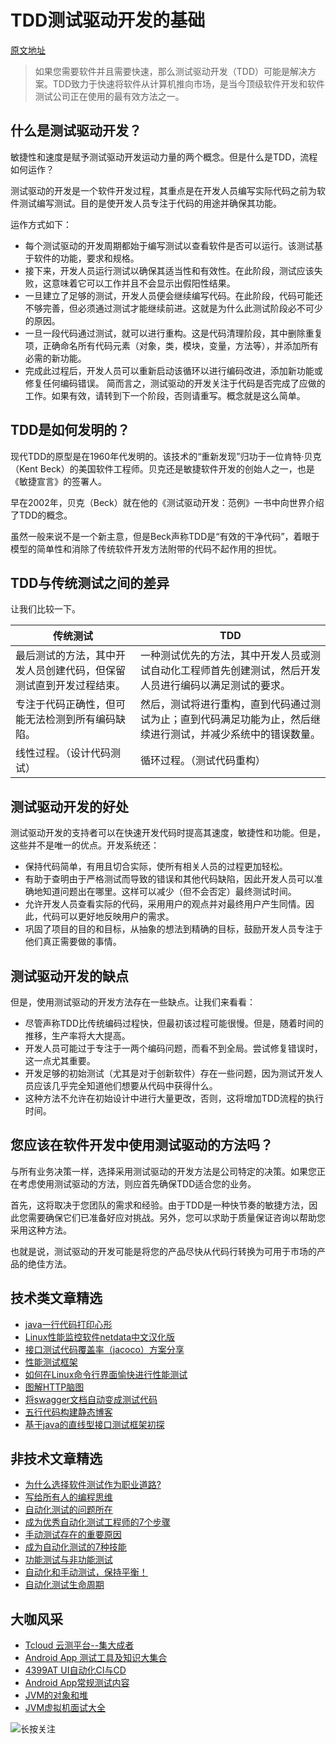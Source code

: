 # TDD测试驱动开发的基础

[原文地址](https://www.javacodegeeks.com/2019/03/essentials-test-driven-development.html)

> 如果您需要软件并且需要快速，那么测试驱动开发（TDD）可能是解决方案。TDD致力于快速将软件从计算机推向市场，是当今顶级软件开发和软件测试公司正在使用的最有效方法之一。

## 什么是测试驱动开发？
敏捷性和速度是赋予测试驱动开发运动力量的两个概念。但是什么是TDD，流程如何运作？

测试驱动的开发是一个软件开发过程，其重点是在开发人员编写实际代码之前为软件测试编写测试。目的是使开发人员专注于代码的用途并确保其功能。

运作方式如下：
* 每个测试驱动的开发周期都始于编写测试以查看软件是否可以运行。该测试基于软件的功能，要求和规格。
* 接下来，开发人员运行测试以确保其适当性和有效性。在此阶段，测试应该失败，这意味着它可以工作并且不会显示出假阳性结果。
* 一旦建立了足够的测试，开发人员便会继续编写代码。在此阶段，代码可能还不够完善，但必须通过测试才能继续前进。这就是为什么此测试阶段必不可少的原因。
* 一旦一段代码通过测试，就可以进行重构。这是代码清理阶段，其中删除重复项，正确命名所有代码元素（对象，类，模块，变量，方法等），并添加所有必需的新功能。
* 完成此过程后，开发人员可以重新启动该循环以进行编码改进，添加新功能或修复任何编码错误。
简而言之，测试驱动的开发关注于代码是否完成了应做的工作。如果有效，请转到下一个阶段，否则请重写。概念就是这么简单。

## TDD是如何发明的？

现代TDD的原型是在1960年代发明的。该技术的“重新发现”归功于一位肯特·贝克（Kent Beck）的美国软件工程师。贝克还是敏捷软件开发的创始人之一，也是《敏捷宣言》的签署人。

早在2002年，贝克（Beck）就在他的《测试驱动开发：范例》一书中向世界介绍了TDD的概念。

虽然一般来说不是一个新主意，但是Beck声称TDD是“有效的干净代码”，着眼于模型的简单性和消除了传统软件开发方法附带的代码不起作用的担忧。

## TDD与传统测试之间的差异
让我们比较一下。

| 传统测试 | TDD |
| --- | --- |
| 最后测试的方法，其中开发人员创建代码，但保留测试直到开发过程结束。| 一种测试优先的方法，其中开发人员或测试自动化工程师首先创建测试，然后开发人员进行编码以满足测试的要求。|
| 专注于代码正确性，但可能无法检测到所有编码缺陷。| 然后，测试将进行重构，直到代码通过测试为止；直到代码满足功能为止，然后继续进行测试，并减少系统中的错误数量。|
| 线性过程。（设计代码测试）| 循环过程。（测试代码重构）|

## 测试驱动开发的好处
测试驱动开发的支持者可以在快速开发代码时提高其速度，敏捷性和功能。但是，这些并不是唯一的优点。开发系统还：

* 保持代码简单，有用且切合实际，使所有相关人员的过程更加轻松。
* 有助于查明由于严格测试而导致的错误和其他代码缺陷，因此开发人员可以准确地知道问题出在哪里。这样可以减少（但不会否定）最终测试时间。
* 允许开发人员查看实际的代码，采用用户的观点并对最终用户产生同情。因此，代码可以更好地反映用户的需求。
* 巩固了项目的目的和目标，从抽象的想法到精确的目标，鼓励开发人员专注于他们真正需要做的事情。

## 测试驱动开发的缺点

但是，使用测试驱动的开发方法存在一些缺点。让我们来看看：

* 尽管声称TDD比传统编码过程快，但最初该过程可能很慢。但是，随着时间的推移，生产率将大大提高。
* 开发人员可能过于专注于一两个编码问题，而看不到全局。尝试修复错误时，这一点尤其重要。
* 开发足够的初始测试（尤其是对于创新软件）存在一些问题，因为测试开发人员应该几乎完全知道他们想要从代码中获得什么。
* 这种方法不允许在初始设计中进行大量更改，否则，这将增加TDD流程的执行时间。

## 您应该在软件开发中使用测试驱动的方法吗？
与所有业务决策一样，选择采用测试驱动的开发方法是公司特定的决策。如果您正在考虑使用测试驱动的方法，则应首先确保TDD适合您的业务。

首先，这将取决于您团队的需求和经验。由于TDD是一种快节奏的敏捷方法，因此您需要确保它们已准备好应对挑战。另外，您可以求助于质量保证咨询以帮助您采用这种方法。

也就是说，测试驱动的开发可能是将您的产品尽快从代码行转换为可用于市场的产品的绝佳方法。

## 技术类文章精选

- [java一行代码打印心形](https://mp.weixin.qq.com/s/QPSryoSbViVURpSa9QXtpg)
- [Linux性能监控软件netdata中文汉化版](https://mp.weixin.qq.com/s/fdXtK-5WwKnxjLZdyg6-nA)
- [接口测试代码覆盖率（jacoco）方案分享](https://mp.weixin.qq.com/s/D73Sq6NLjeRKN8aCpGLOjQ)
- [性能测试框架](https://mp.weixin.qq.com/s/3_09j7-5ex35u30HQRyWug)
- [如何在Linux命令行界面愉快进行性能测试](https://mp.weixin.qq.com/s/fwGqBe1SpA2V0lPfAOd04Q)
- [图解HTTP脑图](https://mp.weixin.qq.com/s/100Vm8FVEuXs0x6rDGTipw)
- [将swagger文档自动变成测试代码](https://mp.weixin.qq.com/s/SY8mVenj0zMe5b47GS9VSQ)
- [五行代码构建静态博客](https://mp.weixin.qq.com/s/hZnimJOg5OqxRSDyFvuiiQ)
- [基于java的直线型接口测试框架初探](https://mp.weixin.qq.com/s/xhg4exdb1G18-nG5E7exkQ)

## 非技术文章精选
- [为什么选择软件测试作为职业道路?](https://mp.weixin.qq.com/s/o83wYvFUvy17kBPLDO609A)
- [写给所有人的编程思维](https://mp.weixin.qq.com/s/Oj33UCnYfbUgzsBzEm2GPQ)
- [自动化测试的问题所在](https://mp.weixin.qq.com/s/BhvD7BnkBU8hDBsGUWok6g)
- [成为优秀自动化测试工程师的7个步骤](https://mp.weixin.qq.com/s/wdw1l4AZnPpdPBZZueCcnw)
- [手动测试存在的重要原因](https://mp.weixin.qq.com/s/mW5vryoJIkeskZLkBPFe0Q)
- [成为自动化测试的7种技能](https://mp.weixin.qq.com/s/e-HAGMO0JLR7VBBWLvk0dQ)
- [功能测试与非功能测试](https://mp.weixin.qq.com/s/oJ6PJs1zO0LOQSTRF6M6WA)
- [自动化和手动测试，保持平衡！](https://mp.weixin.qq.com/s/mMr_4C98W_FOkks2i2TiCg)
- [自动化测试生命周期](https://mp.weixin.qq.com/s/SH-vb2RagYQ3sfCY8QM5ew)

## 大咖风采
- [Tcloud 云测平台--集大成者](https://mp.weixin.qq.com/s/29sEO39_NyDiJr-kY5ufdw)
- [Android App 测试工具及知识大集合](https://mp.weixin.qq.com/s/Xk9rCW8whXOTAQuCfhZqTg)
- [4399AT UI自动化CI与CD](https://mp.weixin.qq.com/s/cVwg8ddnScWPX4uldsJ0fA)
- [Android App常规测试内容](https://mp.weixin.qq.com/s/tweeoS5wTqK3k7R2TVuDXA)
- [JVM的对象和堆](https://mp.weixin.qq.com/s/iNDpTz3gBK3By_bvUnrWOA)
- [JVM虚拟机面试大全](https://mp.weixin.qq.com/s/WPll-3ZvYrS7J7Cl8MuzhA)

![长按关注](https://mmbiz.qpic.cn/mmbiz_jpg/13eN86FKXzBEASPySoVdOFmP12QUIWAQms664L0b82nic8BRIlufg0QibzXNnoibZp8yqhU9Pv0hXjKtqrGof8kMA/640?wx_fmt=jpeg&tp=webp&wxfrom=5&wx_lazy=1&wx_co=1)
